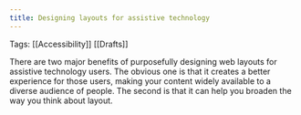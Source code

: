 ```yaml
---
title: Designing layouts for assistive technology
---
```


Tags: [[Accessibility]] [[Drafts]]

There are two major benefits of purposefully designing web layouts for assistive technology users. The obvious one is that it creates a better experience for those users, making your content widely available to a diverse audience of people. The second is that it can help you broaden the way you think about layout.